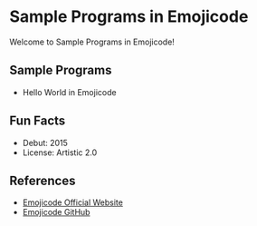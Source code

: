 # Sample Programs in Emojicode

Welcome to Sample Programs in Emojicode!

## Sample Programs

- Hello World in Emojicode

## Fun Facts

- Debut: 2015
- License: Artistic 2.0

## References

- [Emojicode Official Website](https://www.emojicode.org/)
- [Emojicode GitHub](https://github.com/emojicode/emojicode)
